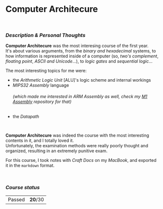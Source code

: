 <br><h1> Computer Architecure </h1>

<br><h3><i>Description & Personal Thoughts</i></h3>
<p>
  <b>Computer Architecure</b> was the most interesing course of the first year. <br>
  It's about various arguments, from the <i>binary and hexadecimal</i> systems, to how information is represented inside of a computer (so, <i>two's complement</i>, <i>floating point</i>, <i>ASCII and Unicode</i>...), to <i>logic gates</i> and <i>sequential logic</i>... <br>
</p>
<p>
  The most interesting topics for me were: 
  <ul>
    <li>the <i>Arithmetic Logic Unit</i> [ALU]'s logic scheme and internal workings</li>
     <summary><li><i>MIPS32 Assembly</i> language <h6><i>(which made me interested in ARM Assembly as well, check my <a href="https://github.com/Haruno19/m1-assembly">M1 Assembly</a> repository for that)</i></h6></li></summary>
    <li>the <i>Datapath</i></li>
  </ul>
</p><br>
<p>
  <b>Computer Architecure</b> was indeed the course with the most interesting contents in it, and I totally loved it.<br>
  Unfortunately, the examination methods were really poorly thought and organized, resulting in an extremely punitive exam.
</p>
<p>
  For this course, I took notes with <i>Craft Docs</i> on my <i>MacBook</i>, and exported it in the <code>markdown</code> format.
</p>

<br><h3><i>Course status</i></h3>
<table><tr>
  <td>Passed</td>
  <td><b>20</b>/30</td>
</tr></table>
